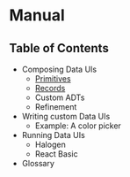 <!-- START hide -->

<!-- END hide -->

# Manual

## Table of Contents

- Composing Data UIs
  - [Primitives](Ch01ComposingDataUIs/Ch01Primitives.md)
  - [Records](Ch01ComposingDataUIs/Ch02Records.md)
  - Custom ADTs
  - Refinement
- Writing custom Data UIs
  - Example: A color picker
- Running Data UIs
  - Halogen
  - React Basic
- Glossary


